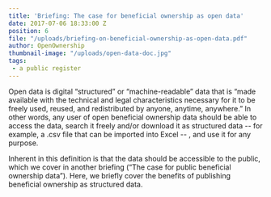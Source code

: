 ```yaml
---
title: 'Briefing: The case for beneficial ownership as open data'
date: 2017-07-06 18:33:00 Z
position: 6
file: "/uploads/briefing-on-beneficial-ownership-as-open-data.pdf"
author: OpenOwnership
thumbnail-image: "/uploads/open-data-doc.jpg"
tags:
 - a public register
---
```


Open data is digital “structured” or “machine-readable” data that is “made available with the technical and legal characteristics necessary for it to be freely used, reused, and redistributed by anyone, anytime, anywhere.” In other words, any user of open beneficial ownership data should be able to access the data, search it freely and/or download it as structured data -- for example, a .csv file that can be imported into Excel -- , and use it for any purpose.

Inherent in this definition is that the data should be accessible to the public, which we cover in another briefing (“The case for public beneficial ownership data”). Here, we briefly cover the
benefits of publishing beneficial ownership as structured data.